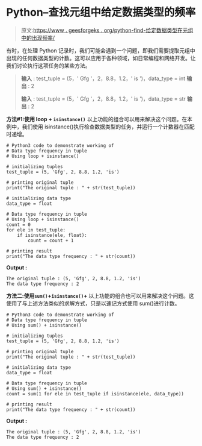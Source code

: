 # Python–查找元组中给定数据类型的频率

> 原文:[https://www . geesforgeks . org/python-find-给定数据类型在元组中的出现频率/](https://www.geeksforgeeks.org/python-find-frequency-of-given-datatype-in-tuple/)

有时，在处理 Python 记录时，我们可能会遇到一个问题，即我们需要提取元组中出现的任何数据类型的计数。这可以应用于各种领域，如日常编程和网络开发。让我们讨论执行这项任务的某些方法。

> **输入** : test_tuple = (5，' Gfg '，2，8.8，1.2，' is ')，data_type = int
> **输出** : 2
> 
> **输入** : test_tuple = (5，' Gfg '，2，8.8，1.2，' is ')，data_type = str
> **输出** : 2

**方法#1:使用 loop + `isinstance()`**
以上功能的组合可以用来解决这个问题。在本例中，我们使用 isinstance()执行检查数据类型的任务，并运行一个计数器在匹配时递增。

```
# Python3 code to demonstrate working of 
# Data type frequency in tuple
# Using loop + isinstance()

# initializing tuples
test_tuple = (5, 'Gfg', 2, 8.8, 1.2, 'is')

# printing original tuple
print("The original tuple : " + str(test_tuple))

# initializing data type
data_type = float

# Data type frequency in tuple
# Using loop + isinstance()
count = 0
for ele in test_tuple:
    if isinstance(ele, float):
        count = count + 1

# printing result 
print("The data type frequency : " + str(count))
```

**Output :**

```
The original tuple : (5, 'Gfg', 2, 8.8, 1.2, 'is')
The data type frequency : 2

```

**方法二:使用`sum()`+`isinstance()`+**
以上功能的组合也可以用来解决这个问题。这使用了与上述方法类似的求解方式，只是以速记方式使用 sum()进行计数。

```
# Python3 code to demonstrate working of 
# Data type frequency in tuple
# Using sum() + isinstance()

# initializing tuples
test_tuple = (5, 'Gfg', 2, 8.8, 1.2, 'is')

# printing original tuple
print("The original tuple : " + str(test_tuple))

# initializing data type
data_type = float

# Data type frequency in tuple
# Using sum() + isinstance()
count = sum(1 for ele in test_tuple if isinstance(ele, data_type))

# printing result 
print("The data type frequency : " + str(count))
```

**Output :**

```
The original tuple : (5, 'Gfg', 2, 8.8, 1.2, 'is')
The data type frequency : 2

```